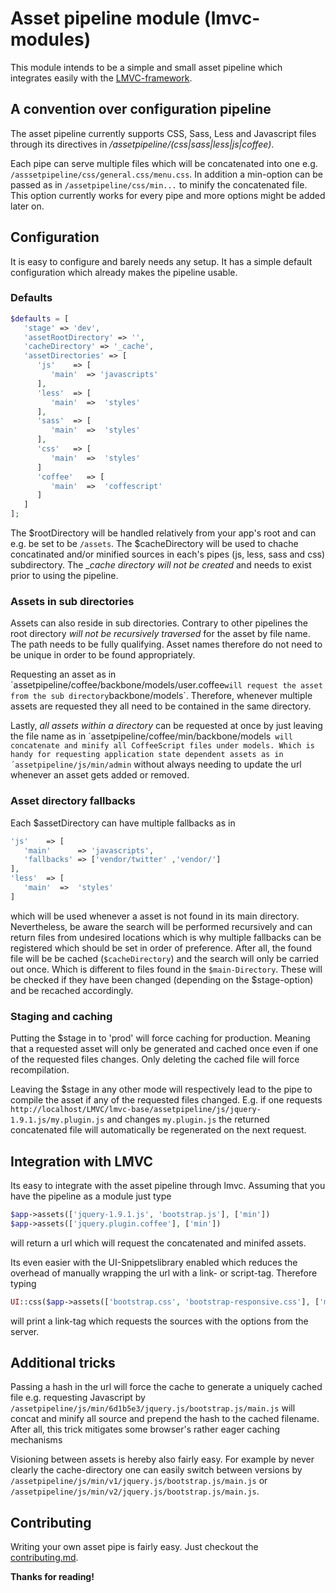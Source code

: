 # Asset pipeline module (lmvc-modules)

This module intends to be a simple and small asset pipeline which integrates easily with the [LMVC-framework](https://github.com/scandio/lmvc).

## A convention over configuration pipeline

The asset pipeline currently supports CSS, Sass, Less and Javascript files through its directives in */assetpipeline/(css|sass|less|js|coffee)*.

Each pipe can serve multiple files which will be concatenated into one e.g. `/asssetpipeline/css/general.css/menu.css`. In addition a min-option can be passed as in `/assetpipeline/css/min...` to minify the concatenated file. This option currently works for every pipe and more options might be added later on.

## Configuration

It is easy to configure and barely needs any setup. It has a simple default configuration which already makes the pipeline usable.

### Defaults

```php
$defaults = [
   'stage' => 'dev',
   'assetRootDirectory' => '',
   'cacheDirectory' => '_cache',
   'assetDirectories' => [
      'js'    => [
         'main'  => 'javascripts'
      ],
      'less'  => [
         'main'  =>  'styles'
      ],
      'sass'  => [
         'main'  =>  'styles'
      ],
      'css'   => [
         'main'  =>  'styles'
      ]
      'coffee'   => [
         'main'  =>  'coffescript'
      ]
   ]
];
```

The $rootDirectory will be handled relatively from your app's root and can e.g. be set to be `/assets`. The $cacheDirectory will be used to chache concatinated and/or minified sources in each's pipes (js, less, sass and css) subdirectory. The _*cache directory will not be created* and needs to exist prior to using the pipeline.

### Assets in sub directories

Assets can also reside in sub directories. Contrary to other pipelines the root directory *will not be recursively traversed* for the asset by file name. The path needs to be fully qualifying. Asset names therefore do not need to be unique in order to be found appropriately.

Requesting an asset as in ´assetpipeline/coffee/backbone/models/user.coffee` will request the asset from the sub directory `backbone/models`. Therefore, whenever multiple assets are requested they all need to be contained in the same directory.

Lastly, *all assets within a directory* can be requested at once by just leaving the file name as in ´assetpipeline/coffee/min/backbone/models` will concatenate and minify all CoffeeScript files under models. Which is handy for requesting application state dependent assets as in ´assetpipeline/js/min/admin` without always needing to update the url whenever an asset gets added or removed.

### Asset directory fallbacks

Each $assetDirectory can have multiple fallbacks as in

```php
'js'    => [
   'main'      => 'javascripts',
   'fallbacks' => ['vendor/twitter' ,'vendor/']
],
'less'  => [
   'main'  =>  'styles'
]
```

which will be used whenever a asset is not found in its main directory. Nevertheless, be aware the search will be performed recursively and can return files from undesired locations which is why multiple fallbacks can be registered which should be set in order of preference.
After all, the found file will be be cached (`$cacheDirectory`) and the search will only be carried out once.
Which is different to files found in the `$main-Directory`. These will be checked if they have been changed (depending on the $stage-option) and be recached accordingly.

### Staging and caching

Putting the $stage in to 'prod' will force caching for production. Meaning that a requested asset will only be generated and cached once even if one of the requested files changes. Only deleting the cached file will force recompilation.

Leaving the $stage in any other mode will respectively lead to the pipe to compile the asset if any of the requested files changed.
E.g. if one requests `http://localhost/LMVC/lmvc-base/assetpipeline/js/jquery-1.9.1.js/my.plugin.js` and changes `my.plugin.js` the returned concatenated file will automatically be regenerated on the next request.

## Integration with LMVC

Its easy to integrate with the asset pipeline through lmvc. Assuming that you have the pipeline as a module just type

```php
$app->assets(['jquery-1.9.1.js', 'bootstrap.js'], ['min'])
$app->assets(['jquery.plugin.coffee'], ['min'])
```

will return a url which will request the concatenated and minifed assets.

Its even easier with the UI-Snippetslibrary enabled which reduces the overhead of manually wrapping the url with a link- or script-tag.
Therefore typing

```php
UI::css($app->assets(['bootstrap.css', 'bootstrap-responsive.css'], ['min']))
```

will print a link-tag which requests the sources with the options from the server.

## Additional tricks

Passing a hash in the url will force the cache to generate a uniquely cached file e.g. requesting Javascript by `/assetpipeline/js/min/6d1b5e3/jquery.js/bootstrap.js/main.js` will concat and minify all source and prepend the hash to the cached filename.
After all, this trick mitigates some browser's rather eager caching mechanisms

Visioning between assets is hereby also fairly easy. For example by never clearly the cache-directory one can easily switch between versions by `/assetpipeline/js/min/v1/jquery.js/bootstrap.js/main.js` or `/assetpipeline/js/min/v2/jquery.js/bootstrap.js/main.js`.

## Contributing

Writing your own asset pipe is fairly easy. Just checkout the [contributing.md](https://github.com/scandio/lmvc-modules/blob/master/lib/Scandio/lmvc/modules/assetpipeline/contributing.md).

**Thanks for reading!**